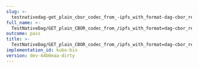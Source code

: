 ```yaml
---
slug: >-
  testnativedag-get_plain_cbor_codec_from_-ipfs_with_format-dag-cbor_returns_the_same_payload_as_the_raw_block-body
full_name: >-
  TestNativeDag/GET_plain_CBOR_codec_from_/ipfs_with_format=dag-cbor_returns_the_same_payload_as_the_raw_block/Body
outcome: pass
title: >-
  TestNativeDag/GET_plain_CBOR_codec_from_/ipfs_with_format=dag-cbor_returns_the_same_payload_as_the_raw_block/Body
implementation_id: kubo-bis
version: dev-44b0eaa-dirty
---
```


